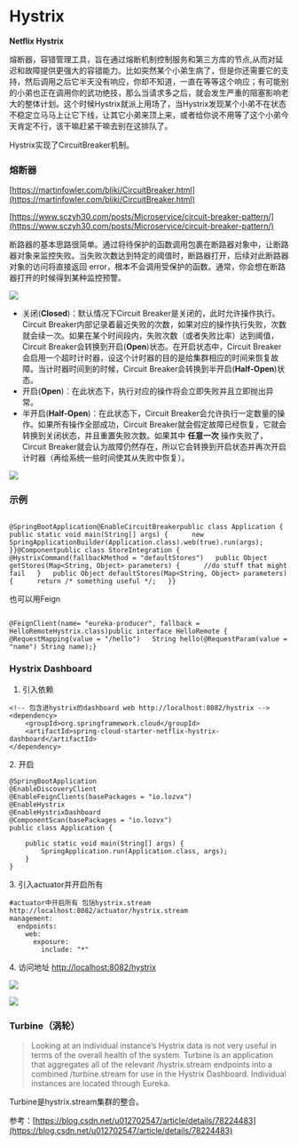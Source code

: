 # Hystrix

**Netflix Hystrix**

熔断器，容错管理工具，旨在通过熔断机制控制服务和第三方库的节点,从而对延迟和故障提供更强大的容错能力。比如突然某个小弟生病了，但是你还需要它的支持，然后调用之后它半天没有响应，你却不知道，一直在等等这个响应；有可能别的小弟也正在调用你的武功绝技，那么当请求多之后，就会发生严重的阻塞影响老大的整体计划。这个时候Hystrix就派上用场了，当Hystrix发现某个小弟不在状态不稳定立马马上让它下线，让其它小弟来顶上来，或者给你说不用等了这个小弟今天肯定不行，该干嘛赶紧干嘛去别在这排队了。

Hystrix实现了CircuitBreaker机制。

### 熔断器

[https://martinfowler.com/bliki/CircuitBreaker.html](https://martinfowler.com/bliki/CircuitBreaker.html)

[https://www.sczyh30.com/posts/Microservice/circuit-breaker-pattern/](https://www.sczyh30.com/posts/Microservice/circuit-breaker-pattern/)



断路器的基本思路很简单。通过将待保护的函数调用包裹在断路器对象中，让断路器对象来监控失败。当失败次数达到特定的阈值时，断路器打开，后续对此断路器对象的访问将直接返回 error，根本不会调用受保护的函数。通常，你会想在断路器打开的时候得到某种监控预警。  


![](../../.gitbook/assets/image%20%285%29.png)





* 关闭\(**Closed**\)：默认情况下Circuit Breaker是关闭的，此时允许操作执行。Circuit Breaker内部记录着最近失败的次数，如果对应的操作执行失败，次数就会续一次。如果在某个时间段内，失败次数（或者失败比率）达到阈值，Circuit Breaker会转换到开启\(**Open**\)状态。在开启状态中，Circuit Breaker会启用一个超时计时器，设这个计时器的目的是给集群相应的时间来恢复故障。当计时器时间到的时候，Circuit Breaker会转换到半开启\(**Half-Open**\)状态。
* 开启\(**Open**\)：在此状态下，执行对应的操作将会立即失败并且立即抛出异常。
* 半开启\(**Half-Open**\)：在此状态下，Circuit Breaker会允许执行一定数量的操作。如果所有操作全部成功，Circuit Breaker就会假定故障已经恢复，它就会转换到关闭状态，并且重置失败次数。如果其中 **任意一次** 操作失败了，Circuit Breaker就会认为故障仍然存在，所以它会转换到开启状态并再次开启计时器（再给系统一些时间使其从失败中恢复）。

![](../../.gitbook/assets/image%20%2813%29.png)



### 示例

```text
​
@SpringBootApplication@EnableCircuitBreakerpublic class Application {   public static void main(String[] args) {      new SpringApplicationBuilder(Application.class).web(true).run(args);   }}@Componentpublic class StoreIntegration {   @HystrixCommand(fallbackMethod = "defaultStores")   public Object getStores(Map<String, Object> parameters) {      //do stuff that might fail   }   public Object defaultStores(Map<String, Object> parameters) {      return /* something useful */;   }}
```

也可以用Feign

```text

@FeignClient(name= "eureka-producer", fallback = HelloRemoteHystrix.class)public interface HelloRemote {   @RequestMapping(value = "/hello")   String hello(@RequestParam(value = "name") String name);}
```



### Hystrix Dashboard

1. 引入依赖

```text
<!-- 包含进hystrix的dashboard web http://localhost:8082/hystrix -->
<dependency>
    <groupId>org.springframework.cloud</groupId>
    <artifactId>spring-cloud-starter-netflix-hystrix-dashboard</artifactId>
</dependency>
```

 2. 开启

```text
@SpringBootApplication
@EnableDiscoveryClient
@EnableFeignClients(basePackages = "io.lozvx")
@EnableHystrix
@EnableHystrixDashboard
@ComponentScan(basePackages = "io.lozvx")
public class Application {
    
    public static void main(String[] args) {
        SpringApplication.run(Application.class, args);
    }
}
```

 3.  引入actuator并开启所有

```text
#actuator中开启所有 包括hystrix.stream http://localhost:8082/actuator/hystrix.stream
management:
  endpoints:
    web:
      exposure:
        include: "*"
```

 4. 访问地址 [http://localhost:8082/hystrix](http://localhost:8082/hystrix)

![](../../.gitbook/assets/image%20%2814%29.png)

![](../../.gitbook/assets/image%20%288%29.png)



### Turbine（涡轮）

> Looking at an individual instance’s Hystrix data is not very useful in terms of the overall health of the system. Turbine is an application that aggregates all of the relevant /hystrix.stream endpoints into a combined /turbine.stream for use in the Hystrix Dashboard. Individual instances are located through Eureka.

Turbine是hystrix.stream集群的整合。

参考：[https://blog.csdn.net/u012702547/article/details/78224483](https://blog.csdn.net/u012702547/article/details/78224483)


